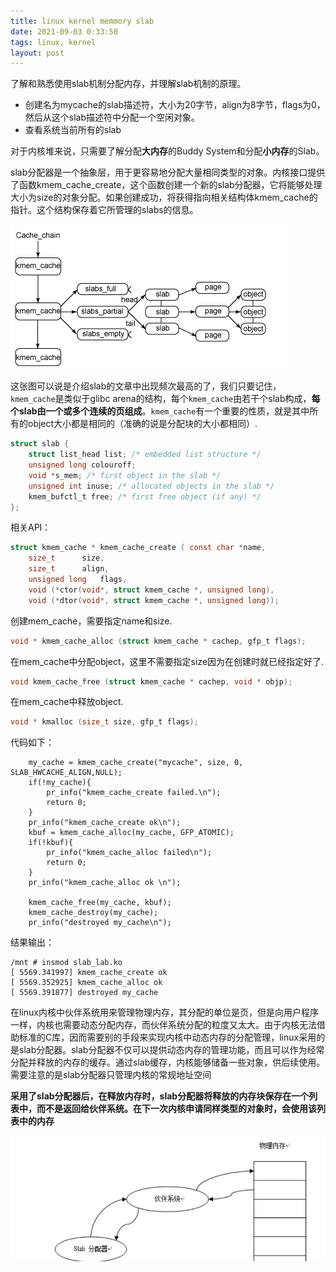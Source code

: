 ```yaml
---
title: linux kernel memmory slab
date: 2021-09-03 0:33:50
tags: linux, kernel
layout: post
---
```






了解和熟悉使用slab机制分配内存，并理解slab机制的原理。

- 创建名为mycache的slab描述符，大小为20字节，align为8字节，flags为0，然后从这个slab描述符中分配一个空闲对象。
- 查看系统当前所有的slab



对于内核堆来说，只需要了解分配**大内存**的Buddy System和分配**小内存**的Slab。

slab分配器是一个抽象层，用于更容易地分配大量相同类型的对象。内核接口提供了函数kmem_cache_create，这个函数创建一个新的slab分配器，它将能够处理大小为size的对象分配。如果创建成功，将获得指向相关结构体kmem_cache的指针。这个结构保存着它所管理的slabs的信息。

![](https://github.com/tfxidian/tfxidian.github.io/raw/master/pic/slab.png)

这张图可以说是介绍slab的文章中出现频次最高的了，我们只要记住，`kmem_cache`是类似于glibc arena的结构，每个`kmem_cache`由若干个slab构成，**每个slab由一个或多个连续的页组成**。`kmem_cache`有一个重要的性质，就是其中所有的object大小都是相同的（准确的说是分配块的大小都相同）.

```c
struct slab {
    struct list_head list; /* embedded list structure */
    unsigned long colouroff;
    void *s_mem; /* first object in the slab */
    unsigned int inuse; /* allocated objects in the slab */
    kmem_bufctl_t free; /* first free object (if any) */
};
```



相关API：

```c
struct kmem_cache * kmem_cache_create (	const char *name,
 	size_t  	size,
 	size_t  	align,
 	unsigned long  	flags,
 	void (*ctor(void*, struct kmem_cache *, unsigned long),
 	void (*dtor(void*, struct kmem_cache *, unsigned long));
```

创建mem_cache，需要指定name和size.

```c
void * kmem_cache_alloc (struct kmem_cache * cachep, gfp_t flags);
```

在mem_cache中分配object，这里不需要指定size因为在创建时就已经指定好了.

```C
void kmem_cache_free (struct kmem_cache * cachep, void * objp);
```

在mem_cache中释放object.

```c
void * kmalloc (size_t size, gfp_t flags);
```



代码如下：

```
	my_cache = kmem_cache_create("mycache", size, 0, SLAB_HWCACHE_ALIGN,NULL);
	if(!my_cache){
		pr_info("kmem_cache_create failed.\n");
		return 0;
	}
	pr_info("kmem_cache_create ok\n");
	kbuf = kmem_cache_alloc(my_cache, GFP_ATOMIC);
	if(!kbuf){
		pr_info("kmem_cache_alloc failed\n");
		return 0;
	}
	pr_info("kmem_cache_alloc ok \n");

	kmem_cache_free(my_cache, kbuf);
	kmem_cache_destroy(my_cache);
	pr_info("destroyed my_cache\n");

```



结果输出：

```
/mnt # insmod slab_lab.ko 
[ 5569.341997] kmem_cache_create ok
[ 5569.352925] kmem_cache_alloc ok 
[ 5569.391877] destroyed my_cache
```





在linux内核中伙伴系统用来管理物理内存，其分配的单位是页，但是向用户程序一样，内核也需要动态分配内存，而伙伴系统分配的粒度又太大。由于内核无法借助标准的C库，因而需要别的手段来实现内核中动态内存的分配管理，linux采用的是slab分配器。slab分配器不仅可以提供动态内存的管理功能，而且可以作为经常分配并释放的内存的缓存。通过slab缓存，内核能够储备一些对象，供后续使用。需要注意的是slab分配器只管理内核的常规地址空间


**采用了slab分配器后，在释放内存时，slab分配器将释放的内存块保存在一个列表中，而不是返回给伙伴系统。在下一次内核申请同样类型的对象时，会使用该列表中的内存**

![](https://github.com/tfxidian/tfxidian.github.io/raw/master/pic/slab2.png)


